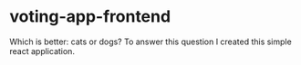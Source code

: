 # voting-app-frontend
Which is better: cats or dogs? To answer this question I created this simple react application.
